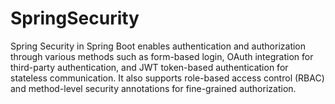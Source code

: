 # SpringSecurity
Spring Security in Spring Boot enables authentication and authorization through various methods such as form-based login, OAuth integration for third-party authentication, and JWT token-based authentication for stateless communication. It also supports role-based access control (RBAC) and method-level security annotations for fine-grained authorization.

